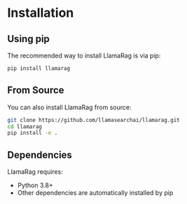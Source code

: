 # Installation

## Using pip

The recommended way to install LlamaRag is via pip:

```bash
pip install llamarag
```

## From Source

You can also install LlamaRag from source:

```bash
git clone https://github.com/llamasearchai/llamarag.git
cd llamarag
pip install -e .
```

## Dependencies

LlamaRag requires:

- Python 3.8+
- Other dependencies are automatically installed by pip
